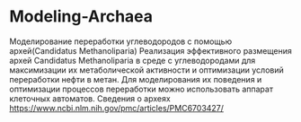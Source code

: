 # Modeling-Archaea
Моделирование переработки углеводородов с помощью архей(Candidatus Methanoliparia)
Реализация эффективного размещения архей Candidatus Methanoliparia в среде с углеводородами для максимизации их метаболической активности и оптимизации условий переработки нефти в метан. Для моделирования их поведения и оптимизации процессов переработки можно использовать аппарат клеточных автоматов.
Сведения о археях https://www.ncbi.nlm.nih.gov/pmc/articles/PMC6703427/